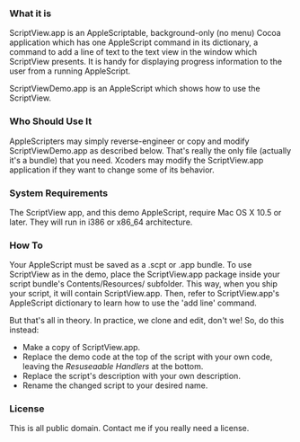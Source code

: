 ### What it is

ScriptView.app is an AppleScriptable, background-only (no menu) Cocoa application which has one AppleScript command in its dictionary, a command to add a line of text to the text view in the window which ScriptView presents.  It is handy for displaying progress information to the user from a running AppleScript.

ScriptViewDemo.app is an AppleScript which shows how to use the ScriptView.

### Who Should Use It

AppleScripters may simply reverse-engineer or copy and modify ScriptViewDemo.app as described below.  That's really the only file (actually it's a bundle) that you need.  Xcoders may modify the ScriptView.app application if they want to change some of its behavior.

### System Requirements

The ScriptView app, and this demo AppleScript, require Mac OS X 10.5 or later.  They will run in i386 or x86_64 architecture. 

### How To

Your AppleScript must be saved as a .scpt or .app bundle.  To use ScriptView as in the demo, place the ScriptView.app package inside your script bundle's Contents/Resources/ subfolder.  This way, when you ship your script, it will contain ScriptView.app.  Then, refer to ScriptView.app's AppleScript dictionary to learn how to use the 'add line' command.

But that's all in theory.  In practice, we clone and edit, don't we!  So, do this instead:

* Make a copy of ScriptView.app.
* Replace the demo code at the top of the script with your own code, leaving the *Resuseaable Handlers* at the bottom.
* Replace the script's description with your own description.
* Rename the changed script to your desired name.

### License

This is all public domain.  Contact me if you really need a license.
